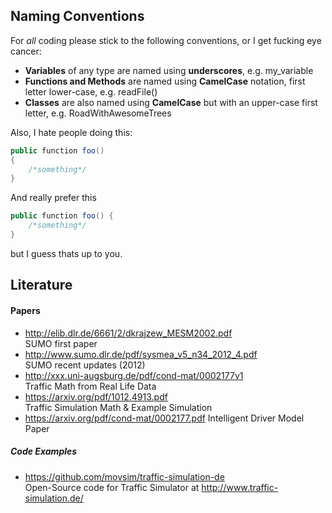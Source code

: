 ## Naming Conventions

For *all* coding please stick to the following conventions, or I get fucking eye cancer:

- **Variables** of any type are named using **underscores**, e.g. my_variable
- **Functions and Methods** are named using **CamelCase** notation, first letter lower-case, e.g. readFile()
- **Classes** are also named using **CamelCase** but with an upper-case first letter, e.g. RoadWithAwesomeTrees
	
Also, I hate people doing this:
	
```java
public function foo()
{
	/*something*/
}
```
	
And really prefer this

```java
public function foo() {
	/*something*/
}
```	
but I guess thats up to you.

## Literature

#### Papers

- http://elib.dlr.de/6661/2/dkrajzew_MESM2002.pdf                
	SUMO first paper
- http://www.sumo.dlr.de/pdf/sysmea_v5_n34_2012_4.pdf             
	SUMO recent updates (2012)
- http://xxx.uni-augsburg.de/pdf/cond-mat/0002177v1               
	Traffic Math from Real Life Data
- https://arxiv.org/pdf/1012.4913.pdf                            
	Traffic Simulation Math & Example Simulation
- https://arxiv.org/pdf/cond-mat/0002177.pdf
	Intelligent Driver Model Paper

##### Code Examples

- https://github.com/movsim/traffic-simulation-de		
	Open-Source code for Traffic Simulator at http://www.traffic-simulation.de/
                                                                  
